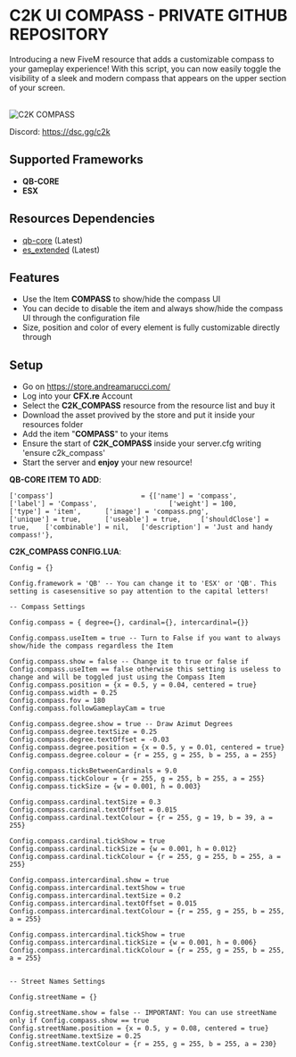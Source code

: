 # C2K UI COMPASS - PRIVATE GITHUB REPOSITORY

Introducing a new FiveM resource that adds a customizable compass to your gameplay experience! With this script, you can now easily toggle the visibility of a sleek and modern compass that appears on the upper section of your screen.

<br>

<img src="https://i.imgur.com/MCqHvUu.png" alt="C2K COMPASS" />

Discord: https://dsc.gg/c2k

## Supported Frameworks

- <b>QB-CORE</b>
- <b>ESX</b>

## Resources Dependencies

- [qb-core](https://github.com/qbcore-framework/qb-core) (Latest)
- [es_extended](https://github.com/esx-framework/esx-legacy) (Latest)

## Features

- Use the Item <b>COMPASS</b> to show/hide the compass UI
- You can decide to disable the item and always show/hide the compass UI through the configuration file
- Size, position and color of every element is fully customizable directly through

## Setup

- Go on https://store.andreamarucci.com/
- Log into your <b>CFX.re</b> Account
- Select the <b>C2K_COMPASS</b> resource from the resource list and buy it
- Download the asset provived by the store and put it inside your resources folder
- Add the item "<b>COMPASS</b>" to your items
- Ensure the start of <b>C2K_COMPASS</b> inside your server.cfg writing </b>'ensure c2k_compass'</b>
- Start the server and <b>enjoy</b> your new resource!

**QB-CORE ITEM TO ADD**:

```
['compass'] 			 	     = {['name'] = 'compass', 			  	    	['label'] = 'Compass', 	         		['weight'] = 100, 		['type'] = 'item', 		['image'] = 'compass.png', 		     	['unique'] = true, 		['useable'] = true, 	['shouldClose'] = true,    ['combinable'] = nil,   ['description'] = 'Just and handy compass!'},
```

**C2K_COMPASS CONFIG.LUA**:

```
Config = {}

Config.framework = 'QB' -- You can change it to 'ESX' or 'QB'. This setting is casesensitive so pay attention to the capital letters!

-- Compass Settings

Config.compass = { degree={}, cardinal={}, intercardinal={}}

Config.compass.useItem = true -- Turn to False if you want to always show/hide the compass regardless the Item

Config.compass.show = false -- Change it to true or false if Config.compass.useItem == false otherwise this setting is useless to change and will be toggled just using the Compass Item
Config.compass.position = {x = 0.5, y = 0.04, centered = true}
Config.compass.width = 0.25
Config.compass.fov = 180
Config.compass.followGameplayCam = true

Config.compass.degree.show = true -- Draw Azimut Degrees
Config.compass.degree.textSize = 0.25
Config.compass.degree.textOffset = -0.03
Config.compass.degree.position = {x = 0.5, y = 0.01, centered = true}
Config.compass.degree.colour = {r = 255, g = 255, b = 255, a = 255}

Config.compass.ticksBetweenCardinals = 9.0
Config.compass.tickColour = {r = 255, g = 255, b = 255, a = 255}
Config.compass.tickSize = {w = 0.001, h = 0.003}

Config.compass.cardinal.textSize = 0.3
Config.compass.cardinal.textOffset = 0.015
Config.compass.cardinal.textColour = {r = 255, g = 19, b = 39, a = 255}

Config.compass.cardinal.tickShow = true
Config.compass.cardinal.tickSize = {w = 0.001, h = 0.012}
Config.compass.cardinal.tickColour = {r = 255, g = 255, b = 255, a = 255}

Config.compass.intercardinal.show = true
Config.compass.intercardinal.textShow = true
Config.compass.intercardinal.textSize = 0.2
Config.compass.intercardinal.textOffset = 0.015
Config.compass.intercardinal.textColour = {r = 255, g = 255, b = 255, a = 255}

Config.compass.intercardinal.tickShow = true
Config.compass.intercardinal.tickSize = {w = 0.001, h = 0.006}
Config.compass.intercardinal.tickColour = {r = 255, g = 255, b = 255, a = 255}


-- Street Names Settings

Config.streetName = {}

Config.streetName.show = false -- IMPORTANT: You can use streetName only if Config.compass.show == true
Config.streetName.position = {x = 0.5, y = 0.08, centered = true}
Config.streetName.textSize = 0.25
Config.streetName.textColour = {r = 255, g = 255, b = 255, a = 230}
```

